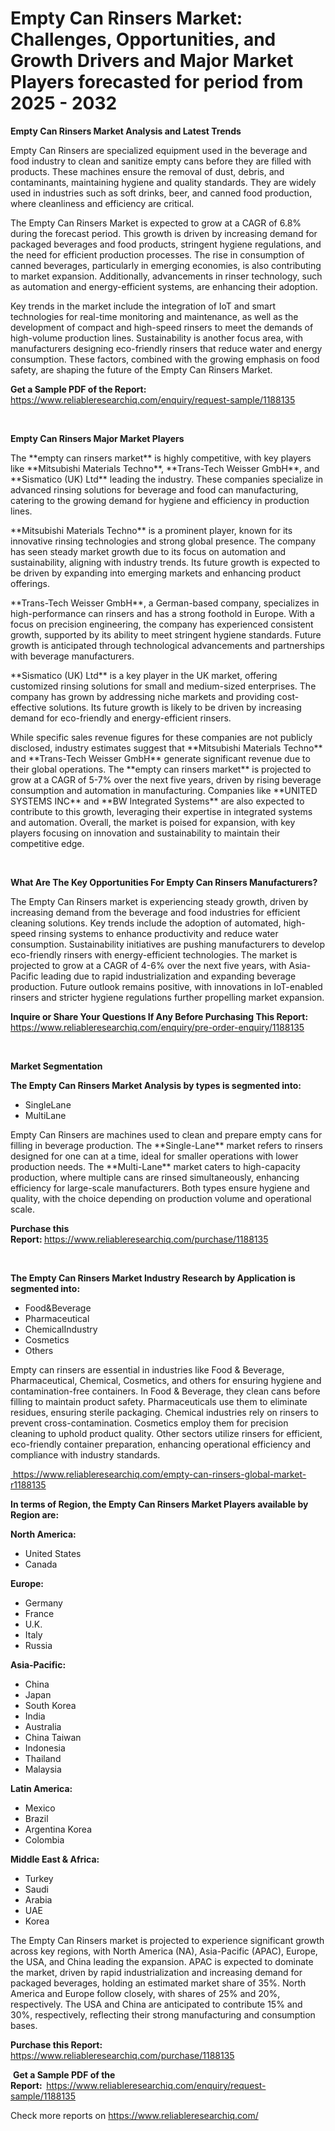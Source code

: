 <p><h1>Empty Can Rinsers Market: Challenges, Opportunities, and Growth Drivers and Major Market Players forecasted for period from 2025 - 2032</h1></p><p><strong>Empty Can Rinsers Market Analysis and Latest Trends</strong></p>
<p><p>Empty Can Rinsers are specialized equipment used in the beverage and food industry to clean and sanitize empty cans before they are filled with products. These machines ensure the removal of dust, debris, and contaminants, maintaining hygiene and quality standards. They are widely used in industries such as soft drinks, beer, and canned food production, where cleanliness and efficiency are critical.</p><p>The Empty Can Rinsers Market is expected to grow at a CAGR of 6.8% during the forecast period. This growth is driven by increasing demand for packaged beverages and food products, stringent hygiene regulations, and the need for efficient production processes. The rise in consumption of canned beverages, particularly in emerging economies, is also contributing to market expansion. Additionally, advancements in rinser technology, such as automation and energy-efficient systems, are enhancing their adoption.</p><p>Key trends in the market include the integration of IoT and smart technologies for real-time monitoring and maintenance, as well as the development of compact and high-speed rinsers to meet the demands of high-volume production lines. Sustainability is another focus area, with manufacturers designing eco-friendly rinsers that reduce water and energy consumption. These factors, combined with the growing emphasis on food safety, are shaping the future of the Empty Can Rinsers Market.</p></p>
<p><strong>Get a Sample PDF of the Report:&nbsp;</strong> <a href="https://www.reliableresearchiq.com/enquiry/request-sample/1188135?utm_campaign=1123&utm_medium=2&utm_source=Github&utm_content=ia&utm_term=20012025&utm_id=empty-can-rinsers">https://www.reliableresearchiq.com/enquiry/request-sample/1188135</a></p>
<p>&nbsp;</p>
<p><strong>Empty Can Rinsers Major Market Players</strong></p>
<p><p>The **empty can rinsers market** is highly competitive, with key players like **Mitsubishi Materials Techno**, **Trans-Tech Weisser GmbH**, and **Sismatico (UK) Ltd** leading the industry. These companies specialize in advanced rinsing solutions for beverage and food can manufacturing, catering to the growing demand for hygiene and efficiency in production lines.</p><p>**Mitsubishi Materials Techno** is a prominent player, known for its innovative rinsing technologies and strong global presence. The company has seen steady market growth due to its focus on automation and sustainability, aligning with industry trends. Its future growth is expected to be driven by expanding into emerging markets and enhancing product offerings.</p><p>**Trans-Tech Weisser GmbH**, a German-based company, specializes in high-performance can rinsers and has a strong foothold in Europe. With a focus on precision engineering, the company has experienced consistent growth, supported by its ability to meet stringent hygiene standards. Future growth is anticipated through technological advancements and partnerships with beverage manufacturers.</p><p>**Sismatico (UK) Ltd** is a key player in the UK market, offering customized rinsing solutions for small and medium-sized enterprises. The company has grown by addressing niche markets and providing cost-effective solutions. Its future growth is likely to be driven by increasing demand for eco-friendly and energy-efficient rinsers.</p><p>While specific sales revenue figures for these companies are not publicly disclosed, industry estimates suggest that **Mitsubishi Materials Techno** and **Trans-Tech Weisser GmbH** generate significant revenue due to their global operations. The **empty can rinsers market** is projected to grow at a CAGR of 5-7% over the next five years, driven by rising beverage consumption and automation in manufacturing. Companies like **UNITED SYSTEMS INC** and **BW Integrated Systems** are also expected to contribute to this growth, leveraging their expertise in integrated systems and automation. Overall, the market is poised for expansion, with key players focusing on innovation and sustainability to maintain their competitive edge.</p></p>
<p>&nbsp;</p>
<p><strong>What Are The Key Opportunities For Empty Can Rinsers Manufacturers?</strong></p>
<p><p>The Empty Can Rinsers market is experiencing steady growth, driven by increasing demand from the beverage and food industries for efficient cleaning solutions. Key trends include the adoption of automated, high-speed rinsing systems to enhance productivity and reduce water consumption. Sustainability initiatives are pushing manufacturers to develop eco-friendly rinsers with energy-efficient technologies. The market is projected to grow at a CAGR of 4-6% over the next five years, with Asia-Pacific leading due to rapid industrialization and expanding beverage production. Future outlook remains positive, with innovations in IoT-enabled rinsers and stricter hygiene regulations further propelling market expansion.</p></p>
<p><strong>Inquire or Share Your Questions If Any Before Purchasing This Report:</strong> <a href="https://www.reliableresearchiq.com/enquiry/pre-order-enquiry/1188135?utm_campaign=1123&utm_medium=2&utm_source=Github&utm_content=ia&utm_term=20012025&utm_id=empty-can-rinsers">https://www.reliableresearchiq.com/enquiry/pre-order-enquiry/1188135</a></p>
<p>&nbsp;</p>
<p><strong>Market Segmentation</strong></p>
<p><strong>The Empty Can Rinsers Market Analysis by types is segmented into:</strong></p>
<p><ul><li>SingleLane</li><li>MultiLane</li></ul></p>
<p><p>Empty Can Rinsers are machines used to clean and prepare empty cans for filling in beverage production. The **Single-Lane** market refers to rinsers designed for one can at a time, ideal for smaller operations with lower production needs. The **Multi-Lane** market caters to high-capacity production, where multiple cans are rinsed simultaneously, enhancing efficiency for large-scale manufacturers. Both types ensure hygiene and quality, with the choice depending on production volume and operational scale.</p></p>
<p><strong>Purchase this Report:&nbsp;</strong><a href="https://www.reliableresearchiq.com/purchase/1188135?utm_campaign=1123&utm_medium=2&utm_source=Github&utm_content=ia&utm_term=20012025&utm_id=empty-can-rinsers">https://www.reliableresearchiq.com/purchase/1188135</a></p>
<p>&nbsp;</p>
<p><strong>The Empty Can Rinsers Market Industry Research by Application is segmented into:</strong></p>
<p><ul><li>Food&Beverage</li><li>Pharmaceutical</li><li>ChemicalIndustry</li><li>Cosmetics</li><li>Others</li></ul></p>
<p><p>Empty can rinsers are essential in industries like Food & Beverage, Pharmaceutical, Chemical, Cosmetics, and others for ensuring hygiene and contamination-free containers. In Food & Beverage, they clean cans before filling to maintain product safety. Pharmaceuticals use them to eliminate residues, ensuring sterile packaging. Chemical industries rely on rinsers to prevent cross-contamination. Cosmetics employ them for precision cleaning to uphold product quality. Other sectors utilize rinsers for efficient, eco-friendly container preparation, enhancing operational efficiency and compliance with industry standards.</p></p>
<p><a href="https://www.reliableresearchiq.com/empty-can-rinsers-global-market-r1188135?utm_campaign=1123&utm_medium=2&utm_source=Github&utm_content=ia&utm_term=20012025&utm_id=empty-can-rinsers">&nbsp;https://www.reliableresearchiq.com/empty-can-rinsers-global-market-r1188135</a></p>
<p><strong>In terms of Region, the Empty Can Rinsers Market Players available by Region are:</strong></p>
<p>
    <p> <strong> North America: </strong>
        <ul>
            <li>United States</li>
            <li>Canada</li>
        </ul>
        </p> 
    <p> <strong> Europe: </strong>
        <ul>
            <li>Germany</li>
            <li>France</li>
            <li>U.K.</li>
            <li>Italy</li>
            <li>Russia</li>
        </ul>
        </p> 
    <p> <strong> Asia-Pacific: </strong>
        <ul>
            <li>China</li>
            <li>Japan</li>
            <li>South Korea</li>
            <li>India</li>
            <li>Australia</li>
            <li>China Taiwan</li>
            <li>Indonesia</li>
            <li>Thailand</li>
            <li>Malaysia</li>
        </ul>
        </p> 
    <p> <strong> Latin America: </strong>
        <ul>
            <li>Mexico</li>
            <li>Brazil</li>
            <li>Argentina Korea</li>
            <li>Colombia</li>
        </ul>
        </p> 
    <p> <strong> Middle East & Africa: </strong>
        <ul>
            <li>Turkey</li>
            <li>Saudi</li>
            <li>Arabia</li>
            <li>UAE</li>
            <li>Korea</li>
        </ul>
    </p>
    </p>
<p><p>The Empty Can Rinsers market is projected to experience significant growth across key regions, with North America (NA), Asia-Pacific (APAC), Europe, the USA, and China leading the expansion. APAC is expected to dominate the market, driven by rapid industrialization and increasing demand for packaged beverages, holding an estimated market share of 35%. North America and Europe follow closely, with shares of 25% and 20%, respectively. The USA and China are anticipated to contribute 15% and 30%, respectively, reflecting their strong manufacturing and consumption bases.</p></p>
<p><strong>Purchase this Report: </strong><a href="https://www.reliableresearchiq.com/purchase/1188135?utm_campaign=1123&utm_medium=2&utm_source=Github&utm_content=ia&utm_term=20012025&utm_id=empty-can-rinsers">https://www.reliableresearchiq.com/purchase/1188135</a></p>
<p>&nbsp;<strong>Get a Sample PDF of the Report:&nbsp;&nbsp;</strong><a href="https://www.reliableresearchiq.com/enquiry/request-sample/1188135?utm_campaign=1123&utm_medium=2&utm_source=Github&utm_content=ia&utm_term=20012025&utm_id=empty-can-rinsers">https://www.reliableresearchiq.com/enquiry/request-sample/1188135</a></p>
<p><strong></strong></p>
<p>Check more reports on <a href="https://www.reliableresearchiq.com/?utm_campaign=1123&utm_medium=2&utm_source=Github&utm_content=ia&utm_term=20012025&utm_id=empty-can-rinsers">https://www.reliableresearchiq.com/</a></p>